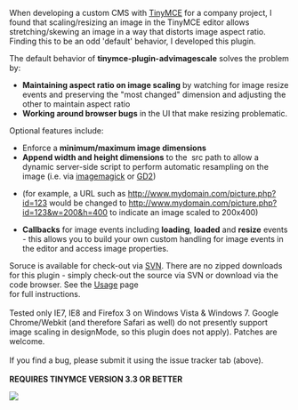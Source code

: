When developing a custom CMS with [TinyMCE](http://tinymce.moxiecode.com/) for a company project, I found that scaling/resizing an image in the TinyMCE editor allows stretching/skewing an image in a way that distorts image aspect ratio.  Finding this to be an odd 'default' behavior, I developed this plugin.

The default behavior of **tinymce-plugin-advimagescale** solves the problem by:
  * **Maintaining aspect ratio on image scaling** by watching for image resize events and preserving the "most changed" dimension and adjusting the other to maintain aspect ratio
  * **Working around browser bugs** in the UI that make resizing problematic.

Optional features include:
  * Enforce a **minimum/maximum image dimensions**
  * **Append width and height dimensions** to the <img> src path to allow a dynamic server-side script to perform automatic resampling on the image (i.e. via <a href='http://www.imagemagick.org/script/index.php'>imagemagick</a> or <a href='http://www.php.net/manual/en/book.image.php'>GD2</a>)<br>
<ul><li>(for example, a URL such as <a href='http://www.mydomain.com/picture.php?id=123'>http://www.mydomain.com/picture.php?id=123</a> would be changed to <a href='http://www.mydomain.com/picture.php?id=123&w=200&h=400'>http://www.mydomain.com/picture.php?id=123&amp;w=200&amp;h=400</a> to indicate an image scaled to 200x400)<br>
</li></ul><ul><li><b>Callbacks</b> for image events including <b>loading</b>, <b>loaded</b> and <b>resize</b> events - this allows you to build your own custom handling for image events in the editor and access image properties.</li></ul>

Soruce is available for check-out via <a href='http://code.google.com/p/tinymce-plugin-advimagescale/source/checkout'>SVN</a>.  There are no zipped downloads for this plugin - simply check-out the source via SVN or download via the code browser. See the <a href='Usage.md'>Usage</a> page<br>
for full instructions.<br>
<br>
Tested only IE7, IE8 and Firefox 3 on Windows Vista & Windows 7.  Google Chrome/Webkit (and therefore Safari as well) do not presently support image scaling in designMode, so this plugin does not apply).  Patches are welcome.<br>
<br>
If you find a bug, please submit it using the issue tracker tab (above).<br>
<br>
<b>REQUIRES TINYMCE VERSION 3.3 OR BETTER</b>

<img src='http://www.gnu.org/graphics/lgplv3-88x31.png' />
